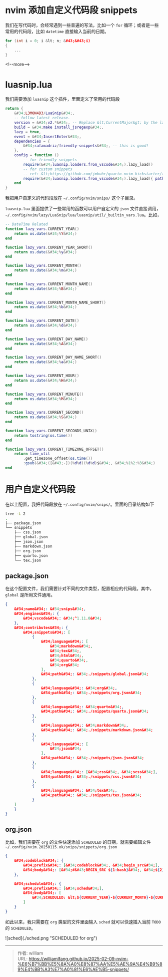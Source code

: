 # nvim 添加自定义代码段 snippets


我们在写代码时，会经常遇到一些普遍的写法，比如一个 `for` 循环；或者是一些常用的代码段，比如 `datetime` 直接输入当前的日期。

```c&#43;&#43;
for (int i = 0; i &lt; n; &#43;&#43;i)
{
    ...
}
```

&lt;!--more--&gt;

# luasnip.lua

我们需要添加 `luasnip` 这个插件，里面定义了常用的代码段

```lua
return {
	&#34;L3MON4D3/LuaSnip&#34;,
	-- follow latest release.
	version = &#34;v2.*&#34;, -- Replace &lt;CurrentMajor&gt; by the latest released major (first number of latest release)
	build = &#34;make install_jsregexp&#34;,
    lazy = true,
    event = &#34;InsertEnter&#34;,
    dependencies = {
        &#34;rafamadriz/friendly-snippets&#34;, -- this is good!
    },
    config = function ()
        -- for friendly snippets
        require(&#34;luasnip.loaders.from_vscode&#34;).lazy_load()
        -- for custom snippets
        -- ref: &lt;https://github.com/jmbuhr/quarto-nvim-kickstarter/tree/95c56fb29e0f7222dad0b1a432028bd610ab3dcb&gt;
        require(&#34;luasnip.loaders.from_vscode&#34;).lazy_load({ paths = { vim.fn.stdpath(&#34;config&#34;) .. &#34;/snips&#34; } })
    end
}
```

我把用户自定义的代码段放在 `~/.config/nvim/snips/` 这个子目录。

`luasnip.lua` 里面提供了一些常用的函数可以用户自定义的 `json` 文件直接调用，`~/.config/nvim/lazy/LuaSnip/lua/luasnip/util/_builtin_vars.lua`。比如，

```lua
-- DateTime Related
function lazy_vars.CURRENT_YEAR()
	return os.date(&#34;%Y&#34;)
end

function lazy_vars.CURRENT_YEAR_SHORT()
	return os.date(&#34;%y&#34;)
end

function lazy_vars.CURRENT_MONTH()
	return os.date(&#34;%m&#34;)
end

function lazy_vars.CURRENT_MONTH_NAME()
	return os.date(&#34;%B&#34;)
end

function lazy_vars.CURRENT_MONTH_NAME_SHORT()
	return os.date(&#34;%b&#34;)
end

function lazy_vars.CURRENT_DATE()
	return os.date(&#34;%d&#34;)
end

function lazy_vars.CURRENT_DAY_NAME()
	return os.date(&#34;%A&#34;)
end

function lazy_vars.CURRENT_DAY_NAME_SHORT()
	return os.date(&#34;%a&#34;)
end

function lazy_vars.CURRENT_HOUR()
	return os.date(&#34;%H&#34;)
end

function lazy_vars.CURRENT_MINUTE()
	return os.date(&#34;%M&#34;)
end

function lazy_vars.CURRENT_SECOND()
	return os.date(&#34;%S&#34;)
end

function lazy_vars.CURRENT_SECONDS_UNIX()
	return tostring(os.time())
end

function lazy_vars.CURRENT_TIMEZONE_OFFSET()
	return time_util
		.get_timezone_offset(os.time())
		:gsub(&#34;([&#43;-])(%d%d)(%d%d)$&#34;, &#34;%1%2:%3&#34;)
end
```


# 用户自定义代码段

在以上配置，我把代码段放在 `~/.config/nvim/snips/`。里面的目录结构如下

```bash
tree -L 2
.
├── package.json
└── snippets
    ├── css.json
    ├── global.json
    ├── json.json
    ├── markdown.json
    ├── org.json
    ├── quarto.json
    └── tex.json
```

## package.json

在这个配置文件，我们需要针对不同的文件类型，配置相应的代码段。其中，`global` 是所用文件通用。

```json
{
    &#34;name&#34;: &#34;snips&#34;,
    &#34;engines&#34;: {
        &#34;vscode&#34;: &#34;^1.11.0&#34;
    },
    &#34;contributes&#34;: {
        &#34;snippets&#34;: [
            {
                &#34;language&#34;: [
                    &#34;markdown&#34;,
                    &#34;tex&#34;,
                    &#34;html&#34;,
                    &#34;quarto&#34;,
                    &#34;org&#34;
                ],
                &#34;path&#34;: &#34;./snippets/global.json&#34;
            },
            {
                &#34;language&#34;: &#34;org&#34;,
                &#34;path&#34;: &#34;./snippets/org.json&#34;
            },
            {
                &#34;language&#34;: &#34;quarto&#34;,
                &#34;path&#34;: &#34;./snippets/quarto.json&#34;
            },
            {
                &#34;language&#34;: &#34;markdown&#34;,
                &#34;path&#34;: &#34;./snippets/markdown.json&#34;
            },
            {
                &#34;language&#34;: [
                    &#34;json&#34;
                ],
                &#34;path&#34;: &#34;./snippets/json.json&#34;
            },
            {
                &#34;language&#34;: [&#34;css&#34;, &#34;scss&#34;],
                &#34;path&#34;: &#34;./snippets/css.json&#34;
            },
            {
                &#34;language&#34;: &#34;tex&#34;,
                &#34;path&#34;: &#34;./snippets/tex.json&#34;
            }
    ]
    }
}
```

## org.json

比如，我们需要在 `org` 的文件快速添加 `SCHEDULED` 的日期，就需要编辑文件 `~/.config/nvim.20250115.ok/snips/snippets/org.json`


```json
{
    &#34;codeblock&#34;: {
        &#34;prefix&#34;: [&#34;codeblock&#34;, &#34;begin_src&#34;],
        &#34;body&#34;: [&#34;#&#43;BEGIN_SRC ${1:bash}&#34;, &#34;${2}&#34;, &#34;#&#43;END_SRC&#34;]
    },

    &#34;schedule&#34;: {
        &#34;prefix&#34;: [&#34;sched&#34;],
        &#34;body&#34;: [
            &#34;SCHEDULED: &lt;${CURRENT_YEAR}-${CURRENT_MONTH}-${CURRENT_DATE} ${CURRENT_DAY_NAME_SHORT}&gt;&#34;
        ]
    }
}
```

如此以来，我只需要在 `org` 类型的文件里面输入 `sched` 就可以快速插入当前 `TODO` 的 `SCHEDULED`。

![sched](./sched.png &#34;SCHEDULED for org&#34;)


---

> 作者: william  
> URL: https://williamlfang.github.io/2025-02-09-nvim-%E6%B7%BB%E5%8A%A0%E8%87%AA%E5%AE%9A%E4%B9%89%E4%BB%A3%E7%A0%81%E6%AE%B5-snippets/  

